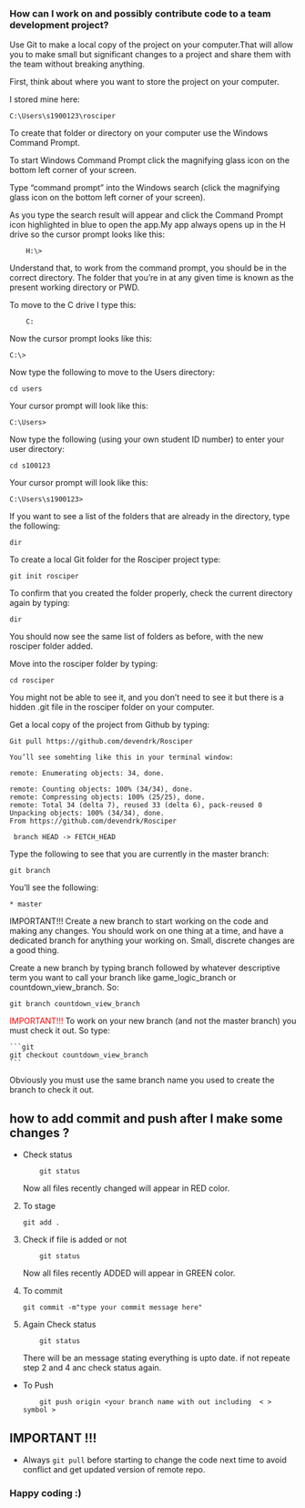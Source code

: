 ### How can I work on and possibly contribute code to a team development project?

Use Git to make a local copy of the project on your computer.That will allow you to make small but significant changes to a project and share them with the team without breaking anything.

First, think about where you want to store the project on your computer.

I stored mine here:

```git
C:\Users\s1900123\rosciper
```

To create that folder or directory on your computer use the Windows Command Prompt.

To start Windows Command Prompt click the magnifying glass icon on the bottom left corner of your screen.

Type “command prompt” into the Windows search (click the magnifying glass icon on the bottom left corner of your screen).

As you type the search result will appear and click the Command Prompt icon highlighted in blue to open the app.My app always opens up in the H drive so the cursor prompt looks like this:

```git
    H:\>
```

Understand that, to work from the command prompt, you should be in the correct directory. The folder that you’re in at any given time is known as the present working directory or PWD.

To move to the C drive I type this:

```git
    C:
```

Now the cursor prompt looks like this:

    C:\>

Now type the following to move to the Users directory:

    cd users

Your cursor prompt will look like this:

    C:\Users>

Now type the following (using your own student ID number) to enter your user directory:

    cd s100123

Your cursor prompt will look like this:

    C:\Users\s1900123>

If you want to see a list of the folders that are already in the directory, type the following:

    dir

To create a local Git folder for the Rosciper project type:

    git init rosciper

To confirm that you created the folder properly, check the current directory again by typing:

    dir

You should now see the same list of folders as before, with the new rosciper folder added.

Move into the rosciper folder by typing:

    cd rosciper

You might not be able to see it, and you don’t need to see it but there is a hidden .git file in the rosciper folder on your computer.

Get a local copy of the project from Github by typing:

    Git pull https://github.com/devendrk/Rosciper

    You’ll see somehting like this in your terminal window:

    remote: Enumerating objects: 34, done.

    remote: Counting objects: 100% (34/34), done.
    remote: Compressing objects: 100% (25/25), done.
    remote: Total 34 (delta 7), reused 33 (delta 6), pack-reused 0
    Unpacking objects: 100% (34/34), done.
    From https://github.com/devendrk/Rosciper

```git
 branch HEAD -> FETCH_HEAD
```

Type the following to see that you are currently in the master branch:

    git branch

You’ll see the following:

    * master

IMPORTANT!!! Create a new branch to start working on the code and making any changes. You should work on one thing at a time, and have a dedicated branch for anything your working on. Small, discrete changes are a good thing.

Create a new branch by typing branch followed by whatever descriptive term you want to call your branch like game_logic_branch or countdown_view_branch. So:

    git branch countdown_view_branch

<span style="color: red"> IMPORTANT!!! </span>To work on your new branch (and not the master branch) you must check it out. So type:

    ```git
    git checkout countdown_view_branch
    ```

Obviously you must use the same branch name you used to create the branch to check it out.

## how to add commit and push after I make some changes ?

- Check status
  ```git
      git status
  ```
  Now all files recently changed will appear in RED color.

2. To stage

   ```git
   git add .

   ```

3. Check if file is added or not

   ```git
       git status
   ```

   Now all files recently ADDED will appear in GREEN color.

4. To commit
   ```git
   git commit -m"type your commit message here"
   ```
5. Again Check status

   ```git
       git status
   ```

   There will be an message stating everything is upto date. if not repeate step 2 and 4 anc check status again.

- To Push

  ```git
      git push origin <your branch name with out including  < > symbol >
  ```

## IMPORTANT !!!

- Always `git pull` before starting to change the code next time to avoid conflict and get updated version of remote repo.

### Happy coding :)
